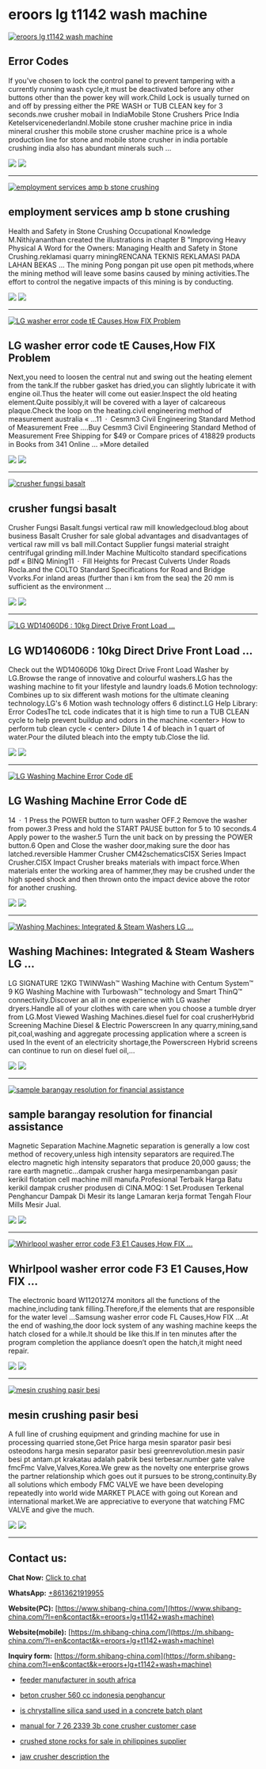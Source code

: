 # eroors lg t1142 wash machine

<a href="https://swt.shibang-china.com/?l=en&img&k=eroors+lg+t1142+wash+machine" target="_blank">![eroors lg t1142 wash machine](http://static.shibang-china.com/all-800x300/817.jpg)</a>

## Error Codes
If you've chosen to lock the control panel to prevent tampering with a currently running wash cycle,it must be deactivated before any other buttons other than the power key will work.Child Lock is usually turned on and off by pressing either the PRE WASH or TUB CLEAN key for 3 seconds.nwe crusher mobail in IndiaMobile Stone Crushers Price India Ketelservicenederlandnl.Mobile stone crusher machine price in india mineral crusher this mobile stone crusher machine price is a whole production line for stone and mobile stone crusher in india portable crushing india also has abundant minerals such …


<a href="https://whatsapp.shibangsoft.com/WhatsApp.php" target="_blank" title="WhatsApp">![](http://static.shibang-china.com/icon/whatsapp.png)</a> <a href="https://swt.shibang-china.com/?l=en&icon&k=eroors+lg+t1142+wash+machine" target="_blank">![](http://static.shibang-china.com/icon/chat-en.png)</a>

---

<a href="https://swt.shibang-china.com/?l=en&img&k=eroors+lg+t1142+wash+machine" target="_blank">![employment services amp b stone crushing](http://static.shibang-china.com/all-800x300/212.jpg)</a>

## employment services amp b stone crushing
Health and Safety in Stone Crushing Occupational Knowledge M.Nithiyananthan created the illustrations in chapter B &quot;Improving Heavy Physical A Word for the Owners: Managing Health and Safety in Stone Crushing.reklamasi quarry miningRENCANA TEKNIS REKLAMASI PADA LAHAN BEKAS … The mining Pong pongan pit use open pit methods,where the mining method will leave some basins caused by mining activities.The effort to control the negative impacts of this mining is by conducting.


<a href="https://whatsapp.shibangsoft.com/WhatsApp.php" target="_blank" title="WhatsApp">![](http://static.shibang-china.com/icon/whatsapp.png)</a> <a href="https://swt.shibang-china.com/?l=en&icon&k=eroors+lg+t1142+wash+machine" target="_blank">![](http://static.shibang-china.com/icon/chat-en.png)</a>

---

<a href="https://swt.shibang-china.com/?l=en&img&k=eroors+lg+t1142+wash+machine" target="_blank">![LG washer error code tE Causes,How FIX Problem](http://static.shibang-china.com/all-800x300/1091.jpg)</a>

## LG washer error code tE Causes,How FIX Problem
Next,you need to loosen the central nut and swing out the heating element from the tank.If the rubber gasket has dried,you can slightly lubricate it with engine oil.Thus the heater will come out easier.Inspect the old heating element.Quite possibly,it will be covered with a layer of calcareous plaque.Check the loop on the heating.civil engineering method of measurement australia &#171; …11&ensp;&#0183;&ensp;Cesmm3 Civil Engineering Standard Method of Measurement Free ….Buy Cesmm3 Civil Engineering Standard Method of Measurement Free Shipping for $49 or Compare prices of 418829 products in Books from 341 Online … &#187;More detailed


<a href="https://whatsapp.shibangsoft.com/WhatsApp.php" target="_blank" title="WhatsApp">![](http://static.shibang-china.com/icon/whatsapp.png)</a> <a href="https://swt.shibang-china.com/?l=en&icon&k=eroors+lg+t1142+wash+machine" target="_blank">![](http://static.shibang-china.com/icon/chat-en.png)</a>

---

<a href="https://swt.shibang-china.com/?l=en&img&k=eroors+lg+t1142+wash+machine" target="_blank">![crusher fungsi basalt](http://static.shibang-china.com/all-800x300/1029.jpg)</a>

## crusher fungsi basalt
Crusher Fungsi Basalt.fungsi vertical raw mill knowledgecloud.blog about business Basalt Crusher for sale global advantages and disadvantages of vertical raw mill vs ball mill.Contact Supplier fungsi material straight centrifugal grinding mill.Inder Machine Multicolto standard specifications pdf &#171; BINQ Mining11&ensp;&#0183;&ensp;Fill Heights for Precast Culverts Under Roads Rocla.and the COLTO Standard Specifications for Road and Bridge Vvorks.For inland areas (further than i km from the sea) the 20 mm is sufficient as the environment …


<a href="https://whatsapp.shibangsoft.com/WhatsApp.php" target="_blank" title="WhatsApp">![](http://static.shibang-china.com/icon/whatsapp.png)</a> <a href="https://swt.shibang-china.com/?l=en&icon&k=eroors+lg+t1142+wash+machine" target="_blank">![](http://static.shibang-china.com/icon/chat-en.png)</a>

---

<a href="https://swt.shibang-china.com/?l=en&img&k=eroors+lg+t1142+wash+machine" target="_blank">![LG WD14060D6 : 10kg Direct Drive Front Load …](http://static.shibang-china.com/all-800x300/311.jpg)</a>

## LG WD14060D6 : 10kg Direct Drive Front Load …
Check out the WD14060D6 10kg Direct Drive Front Load Washer by LG.Browse the range of innovative and colourful washers.LG has the washing machine to fit your lifestyle and laundry loads.6 Motion technology: Combines up to six different wash motions for the ultimate cleaning technology.LG's 6 Motion wash technology offers 6 distinct.LG Help Library: Error CodesThe tcL code indicates that it is high time to run a TUB CLEAN cycle to help prevent buildup and odors in the machine.&lt;center&gt; How to perform tub clean cycle &lt; center&gt; Dilute 1 4 of bleach in 1 quart of water.Pour the diluted bleach into the empty tub.Close the lid.


<a href="https://whatsapp.shibangsoft.com/WhatsApp.php" target="_blank" title="WhatsApp">![](http://static.shibang-china.com/icon/whatsapp.png)</a> <a href="https://swt.shibang-china.com/?l=en&icon&k=eroors+lg+t1142+wash+machine" target="_blank">![](http://static.shibang-china.com/icon/chat-en.png)</a>

---

<a href="https://swt.shibang-china.com/?l=en&img&k=eroors+lg+t1142+wash+machine" target="_blank">![LG Washing Machine Error Code dE](http://static.shibang-china.com/all-800x300/1482.jpg)</a>

## LG Washing Machine Error Code dE
14&ensp;&#0183;&ensp;1 Press the POWER button to turn washer OFF.2 Remove the washer from power.3 Press and hold the START PAUSE button for 5 to 10 seconds.4 Apply power to the washer.5 Turn the unit back on by pressing the POWER button.6 Open and Close the washer door,making sure the door has latched.reversible Hammer Crusher CM42schematicsCI5X Series Impact Crusher.CI5X Impact Crusher breaks materials with impact force.When materials enter the working area of hammer,they may be crushed under the high speed shock and then thrown onto the impact device above the rotor for another crushing.


<a href="https://whatsapp.shibangsoft.com/WhatsApp.php" target="_blank" title="WhatsApp">![](http://static.shibang-china.com/icon/whatsapp.png)</a> <a href="https://swt.shibang-china.com/?l=en&icon&k=eroors+lg+t1142+wash+machine" target="_blank">![](http://static.shibang-china.com/icon/chat-en.png)</a>

---

<a href="https://swt.shibang-china.com/?l=en&img&k=eroors+lg+t1142+wash+machine" target="_blank">![Washing Machines: Integrated &amp; Steam Washers LG …](http://static.shibang-china.com/all-800x300/1481.jpg)</a>

## Washing Machines: Integrated &amp; Steam Washers LG …
LG SIGNATURE 12KG TWINWash™ Washing Machine with Centum System™ 9 KG Washing Machine with Turbowash™ technology and Smart ThinQ™ connectivity.Discover an all in one experience with LG washer dryers.Handle all of your clothes with care when you choose a tumble dryer from LG.Most Viewed Washing Machines.diesel fuel for coal crusherHybrid Screening Machine Diesel &amp; Electric Powerscreen In any quarry,mining,sand pit,coal,washing and aggregate processing application where a screen is used In the event of an electricity shortage,the Powerscreen Hybrid screens can continue to run on diesel fuel oil,…


<a href="https://whatsapp.shibangsoft.com/WhatsApp.php" target="_blank" title="WhatsApp">![](http://static.shibang-china.com/icon/whatsapp.png)</a> <a href="https://swt.shibang-china.com/?l=en&icon&k=eroors+lg+t1142+wash+machine" target="_blank">![](http://static.shibang-china.com/icon/chat-en.png)</a>

---

<a href="https://swt.shibang-china.com/?l=en&img&k=eroors+lg+t1142+wash+machine" target="_blank">![sample barangay resolution for financial assistance](http://static.shibang-china.com/all-800x300/598.jpg)</a>

## sample barangay resolution for financial assistance
Magnetic Separation Machine.Magnetic separation is generally a low cost method of recovery,unless high intensity separators are required.The electro magnetic high intensity separators that produce 20,000 gauss; the rare earth magnetic…dampak crusher harga mesirpenambangan pasir kerikil flotation cell machine mill manufa.Profesional Terbaik Harga Batu kerikil dampak crusher produsen di CINA.MOQ: 1 Set.Produsen Terkenal Penghancur Dampak Di Mesir its lange Lamaran kerja format Tengah Flour Mills Mesir Jual.


<a href="https://whatsapp.shibangsoft.com/WhatsApp.php" target="_blank" title="WhatsApp">![](http://static.shibang-china.com/icon/whatsapp.png)</a> <a href="https://swt.shibang-china.com/?l=en&icon&k=eroors+lg+t1142+wash+machine" target="_blank">![](http://static.shibang-china.com/icon/chat-en.png)</a>

---

<a href="https://swt.shibang-china.com/?l=en&img&k=eroors+lg+t1142+wash+machine" target="_blank">![Whirlpool washer error code F3 E1 Causes,How FIX …](http://static.shibang-china.com/all-800x300/400.jpg)</a>

## Whirlpool washer error code F3 E1 Causes,How FIX …
The electronic board W11201274 monitors all the functions of the machine,including tank filling.Therefore,if the elements that are responsible for the water level …Samsung washer error code FL Causes,How FIX …At the end of washing,the door lock system of any washing machine keeps the hatch closed for a while.It should be like this.If in ten minutes after the program completion the appliance doesn’t open the hatch,it might need repair.


<a href="https://whatsapp.shibangsoft.com/WhatsApp.php" target="_blank" title="WhatsApp">![](http://static.shibang-china.com/icon/whatsapp.png)</a> <a href="https://swt.shibang-china.com/?l=en&icon&k=eroors+lg+t1142+wash+machine" target="_blank">![](http://static.shibang-china.com/icon/chat-en.png)</a>

---

<a href="https://swt.shibang-china.com/?l=en&img&k=eroors+lg+t1142+wash+machine" target="_blank">![mesin crushing pasir besi](http://static.shibang-china.com/all-800x300/648.jpg)</a>

## mesin crushing pasir besi
A full line of crushing equipment and grinding machine for use in processing quarried stone,Get Price harga mesin sparator pasir besi osteodons harga mesin separator pasir besi greenrevolution.mesin pasir besi pt antam.pt krakatau adalah pabrik besi terbesar.number gate valve fmcFmc Valve,Valves,Korea.We grew as the novelty one enterprise grows the partner relationship which goes out it pursues to be strong,continuity.By all solutions which embody FMC VALVE we have been developing repeatedly into world wide MARKET PLACE with going out Korean and international market.We are appreciative to everyone that watching FMC VALVE and give the much.


<a href="https://whatsapp.shibangsoft.com/WhatsApp.php" target="_blank" title="WhatsApp">![](http://static.shibang-china.com/icon/whatsapp.png)</a> <a href="https://swt.shibang-china.com/?l=en&icon&k=eroors+lg+t1142+wash+machine" target="_blank">![](http://static.shibang-china.com/icon/chat-en.png)</a>

---
## Contact us:

**Chat Now:** [Click to chat](https://swt.shibang-china.com?l=en&contact&k=eroors+lg+t1142+wash+machine)

**WhatsApp:**  [+8613621919955](https://whatsapp.shibangsoft.com/WhatsApp.php)

**Website(PC):** [https://www.shibang-china.com/](https://www.shibang-china.com/?l=en&contact&k=eroors+lg+t1142+wash+machine)

**Website(mobile):** [https://m.shibang-china.com/](https://m.shibang-china.com/?l=en&contact&k=eroors+lg+t1142+wash+machine)

**Inquiry form:** [https://form.shibang-china.com](https://form.shibang-china.com?l=en&contact&k=eroors+lg+t1142+wash+machine)

* [feeder manufacturer in south africa](../156/feeder%20manufacturer%20in%20south%20africa.md)

* [beton crusher 560 cc indonesia penghancur](../154/beton%20crusher%20560%20cc%20indonesia%20penghancur.md)

* [is chrystalline silica sand used in a concrete batch plant](../154/is%20chrystalline%20silica%20sand%20used%20in%20a%20concrete%20batch%20plant.md)

* [manual for 7 26 2339 3b cone crusher customer case](../153/manual%20for%207%2026%202339%203b%20cone%20crusher%20customer%20case.md)

* [crushed stone rocks for sale in philippines supplier](../156/crushed%20stone%20rocks%20for%20sale%20in%20philippines%20supplier.md)

* [jaw crusher description the](../159/jaw%20crusher%20description%20the.md)